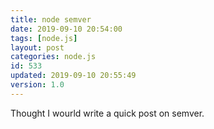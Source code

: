 ```yaml
---
title: node semver
date: 2019-09-10 20:54:00
tags: [node.js]
layout: post
categories: node.js
id: 533
updated: 2019-09-10 20:55:49
version: 1.0
---
```


Thought I wourld write a quick post on semver.

<!-- more -->

